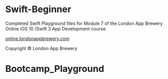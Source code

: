 # Swift-Beginner
Completed Swift Playground files for Module 7 of the London App Brewery Online iOS 10 /Swift 3 App Development course. 

[online.londonappbrewery.com](http://online.londonappbrewery.com)

Copyright © London App Brewery
# Bootcamp_Playground
